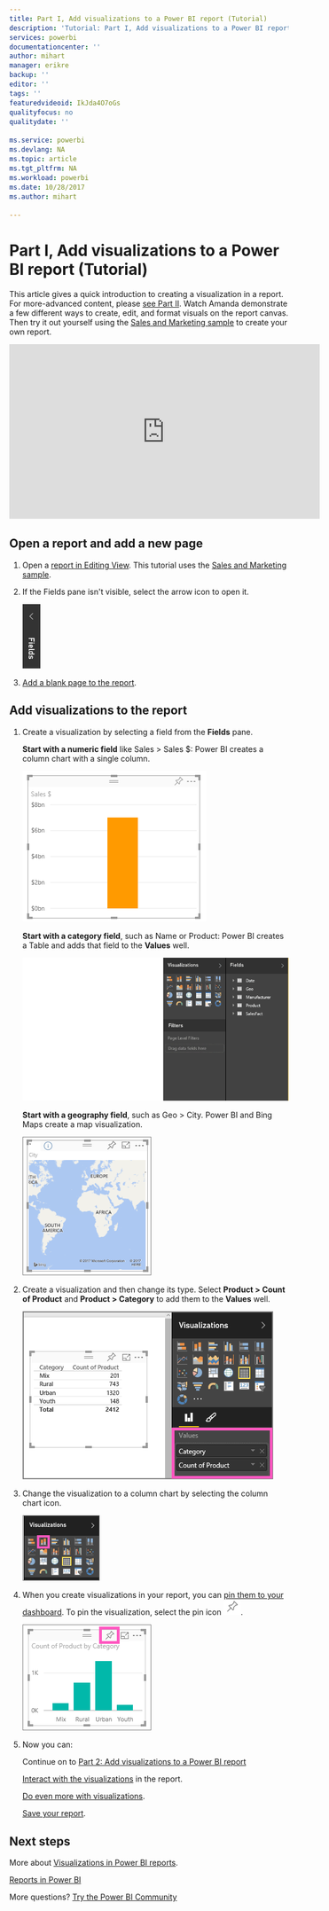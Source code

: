 ```yaml
---
title: Part I, Add visualizations to a Power BI report (Tutorial)
description: 'Tutorial: Part I, Add visualizations to a Power BI report'
services: powerbi
documentationcenter: ''
author: mihart
manager: erikre
backup: ''
editor: ''
tags: ''
featuredvideoid: IkJda4O7oGs
qualityfocus: no
qualitydate: ''

ms.service: powerbi
ms.devlang: NA
ms.topic: article
ms.tgt_pltfrm: NA
ms.workload: powerbi
ms.date: 10/28/2017
ms.author: mihart

---
```

# Part I, Add visualizations to a Power BI report (Tutorial)
This article gives a quick introduction to creating a visualization in a report.  For more-advanced content, please [see Part II](power-bi-report-add-visualizations-ii.md). Watch Amanda demonstrate a few different ways to create, edit, and format visuals on the report canvas. Then try it out yourself using the [Sales and Marketing sample](sample-datasets.md) to create your own report.

<iframe width="560" height="315" src="https://www.youtube.com/embed/IkJda4O7oGs" frameborder="0" allowfullscreen></iframe>


## Open a report and add a new page
1. Open a [report in Editing View](powerbi-service-go-from-reading-view-to-editing-view.md). This tutorial uses the [Sales and Marketing sample](sample-datasets.md).
2. If the Fields pane isn't visible, select the arrow icon to open it. 
   
   ![](media/power-bi-report-add-visualizations-i/pbi_nancy_fieldsfiltersarrow.png)
3. [Add a blank page to the report](power-bi-report-add-page.md).

## Add visualizations to the report
1. Create a visualization by selecting a field from the **Fields** pane.  
   
   **Start with a numeric field** like Sales > Sales $: Power BI creates a column chart with a single column.
   
   ![](media/power-bi-report-add-visualizations-i/pbi_onecolchart.png)
   
   **Start with a category field**, such as Name or Product: Power BI creates a Table and adds that field to the **Values** well.
   
   ![](media/power-bi-report-add-visualizations-i/pbi_agif_createchart3.gif)
   
   **Start with a geography field**, such as Geo > City. Power BI and Bing Maps create a map visualization.
   
   ![](media/power-bi-report-add-visualizations-i/power-bi-map.png)
2. Create a visualization and then change its type. Select **Product > Count of Product** and **Product > Category** to add them to the **Values** well.
   
   ![](media/power-bi-report-add-visualizations-i/part1table1.png)
3. Change the visualization to a column chart by selecting the column chart icon.
   
   ![](media/power-bi-report-add-visualizations-i/part1converttocolumn.png)
4. When you create visualizations in your report, you can [pin them to your dashboard](service-dashboard-pin-tile-from-report.md). To pin the visualization, select the pin icon ![](media/power-bi-report-add-visualizations-i/pinnooutline.png).
   
   ![](media/power-bi-report-add-visualizations-i/part1pin1.png)
5. Now you can:
   
   Continue on to [Part 2: Add visualizations to a Power BI report](power-bi-report-add-visualizations-ii.md)
   
   [Interact with the visualizations](service-interact-with-a-report-in-reading-view.md) in the report.
   
   [Do even more with visualizations](power-bi-report-visualizations.md).
   
   [Save your report](powerbi-service-save-a-report.md).

## Next steps
More about [Visualizations in Power BI reports](power-bi-report-visualizations.md).

[Reports in Power BI](powerbi-service-reports.md)

More questions? [Try the Power BI Community](http://community.powerbi.com/)

